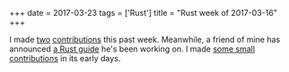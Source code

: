 +++
date = 2017-03-23
tags = ['Rust']
title = "Rust week of 2017-03-16"
+++

I made [two][] [contributions] this past week. Meanwhile, a friend of
mine has announced [a Rust guide] he\'s been working on. I made [some
small contributions] in its early days.

  [two]: https://github.com/pyfisch/cbor/pull/27
  [contributions]: https://github.com/pyfisch/cbor/pull/28
  [a Rust guide]: https://www.reddit.com/r/rust/comments/60gst2/beta_version_of_a_gentle_introduction_to_rust
  [some small contributions]: https://github.com/stevedonovan/gentle-intro/commits?author=tshepang
